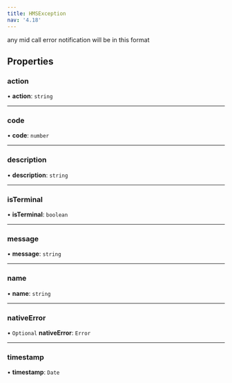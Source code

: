```yaml
---
title: HMSException
nav: '4.18'
---
```


any mid call error notification will be in this format

## Properties

### action

• **action**: `string`

---

### code

• **code**: `number`

---

### description

• **description**: `string`

---

### isTerminal

• **isTerminal**: `boolean`

---

### message

• **message**: `string`

---

### name

• **name**: `string`

---

### nativeError

• `Optional` **nativeError**: `Error`

---

### timestamp

• **timestamp**: `Date`
